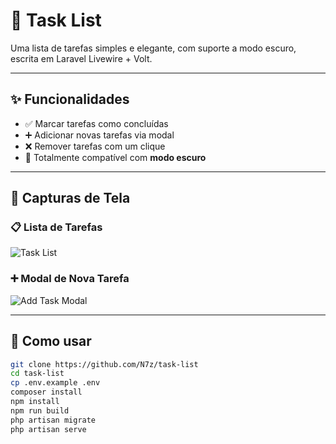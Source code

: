 # 📝 Task List

Uma lista de tarefas simples e elegante, com suporte a modo escuro, escrita em Laravel Livewire + Volt.

---

## ✨ Funcionalidades

- ✅ Marcar tarefas como concluídas
- ➕ Adicionar novas tarefas via modal
- ❌ Remover tarefas com um clique
- 🌙 Totalmente compatível com **modo escuro**

---

## 📸 Capturas de Tela

### 📋 Lista de Tarefas
![Task List](https://github.com/user-attachments/assets/88a9f148-493d-4118-a673-4e49809ba5e1)

### ➕ Modal de Nova Tarefa
![Add Task Modal](https://github.com/user-attachments/assets/092b5c9c-122f-4782-abee-a3f4b5a73296)

---

## 🚀 Como usar

```bash
git clone https://github.com/N7z/task-list
cd task-list
cp .env.example .env
composer install
npm install
npm run build
php artisan migrate
php artisan serve
